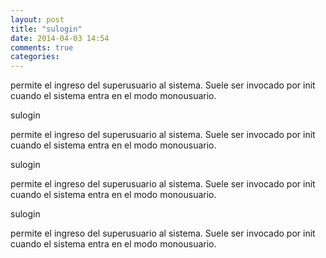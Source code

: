```yaml
---
layout: post
title: "sulogin"
date: 2014-04-03 14:54
comments: true
categories: 
---
```

permite el ingreso del superusuario al sistema. Suele ser invocado por init cuando el sistema entra en el modo monousuario.

sulogin 

permite el ingreso del superusuario al sistema. Suele ser invocado por init cuando el sistema entra en el modo monousuario.

sulogin 

permite el ingreso del superusuario al sistema. Suele ser invocado por init cuando el sistema entra en el modo monousuario.

sulogin 

permite el ingreso del superusuario al sistema. Suele ser invocado por init cuando el sistema entra en el modo monousuario.

